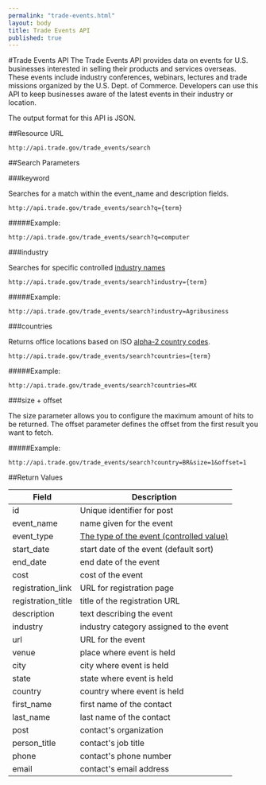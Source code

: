 ```yaml
---
permalink: "trade-events.html"
layout: body
title: Trade Events API
published: true
---
```


#Trade Events API
The Trade Events API provides data on events for U.S. businesses interested in selling their products and services overseas.  These events include industry conferences, webinars, lectures and trade missions organized by the U.S. Dept. of Commerce. Developers can use this API to keep businesses aware of the latest events in their industry or location.

The output format for this API is JSON.

##Resource URL

    http://api.trade.gov/trade_events/search

##Search Parameters

###keyword

Searches for a match within the event_name and description fields.

    http://api.trade.gov/trade_events/search?q={term}

#####Example:

    http://api.trade.gov/trade_events/search?q=computer

###industry

Searches for specific controlled [industry names](industry-list-trade-events.html)

    http://api.trade.gov/trade_events/search?industry={term}

#####Example:

    http://api.trade.gov/trade_events/search?industry=Agribusiness

###countries

Returns office locations based on ISO [alpha-2 country codes](http://www.iso.org/iso/home/standards/country_codes/country_names_and_code_elements.htm).

    http://api.trade.gov/trade_events/search?countries={term}

#####Example:

    http://api.trade.gov/trade_events/search?countries=MX

###size + offset

The size parameter allows you to configure the maximum amount of hits to be returned. The offset parameter defines the offset from the first result you want to fetch.

#####Example:

    http://api.trade.gov/trade_events/search?country=BR&size=1&offset=1


##Return Values

| Field              | Description                             |
| ------------------ | --------------------------------------- |
| id                 | Unique identifier for post              |
| event_name         | name given for the event                |
| event_type         | [The type of the event (controlled value)](event-type-list.html)  |
| start_date         | start date of the event (default sort)  |
| end_date           | end date of the event                   |
| cost               | cost of the event                       |
| registration_link  | URL for registration page               |
| registration_title | title of the registration URL           |
| description        | text describing the event               |
| industry           | industry category assigned to the event |
| url                | URL for the event                       |
| venue              | place where event is held               |
| city               | city where event is held                |
| state              | state where event is held               |
| country            | country where event is held             |
| first_name         | first name of the contact               |
| last_name          | last name of the contact                |
| post               | contact's organization                  |
| person_title       | contact's job title                     |
| phone              | contact's phone number                  |
| email              | contact's email address                 |